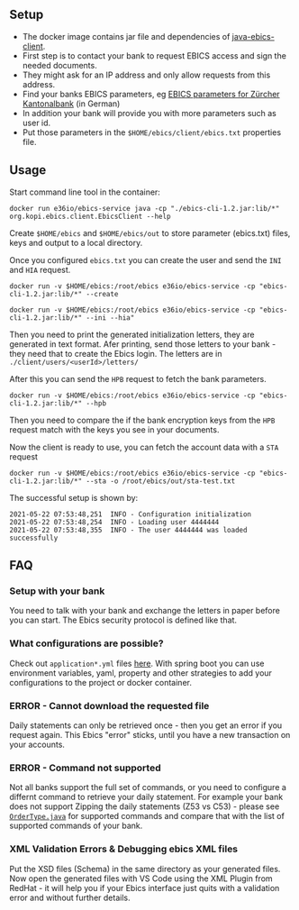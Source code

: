 ## Setup

- The docker image contains jar file and dependencies of [java-ebics-client](https://github.com/element36-io/ebics-java-client).  
- First step is to contact your bank to request EBICS access and sign the needed documents.
- They might ask for an IP address and only allow requests from this address.
- Find your banks EBICS parameters, eg [EBICS parameters for Zürcher Kantonalbank](https://www.zkb.ch/media/dok/efinance/ebics-verbindungsparameter.pdf) (in German) 
- In addition your bank will provide you with more parameters such as user id.
- Put those parameters in the `$HOME/ebics/client/ebics.txt` properties file.


## Usage

Start command line tool in the container: 

	docker run e36io/ebics-service java -cp "./ebics-cli-1.2.jar:lib/*" org.kopi.ebics.client.EbicsClient --help
	
Create 	`$HOME/ebics` and `$HOME/ebics/out` to store parameter (ebics.txt) files, keys and output to a local directory. 

Once you configured `ebics.txt` you can create the user and send the `INI` and `HIA` request.

	docker run -v $HOME/ebics:/root/ebics e36io/ebics-service -cp "ebics-cli-1.2.jar:lib/*" --create

    docker run -v $HOME/ebics:/root/ebics e36io/ebics-service -cp "ebics-cli-1.2.jar:lib/*" --ini --hia"

Then you need to print the generated initialization letters, they are generated in text format. Afer printing, send those letters to your bank - they need that to create the Ebics login. The letters are in `./client/users/<userId>/letters/`


After this you can send the `HPB` request to fetch the bank parameters.

	docker run -v $HOME/ebics:/root/ebics e36io/ebics-service -cp "ebics-cli-1.2.jar:lib/*" --hpb


Then you need to compare the if the bank encryption keys from the `HPB` request match with the keys you see in your documents.

Now the client is ready to use, you can fetch the account data with a `STA` request

	docker run -v $HOME/ebics:/root/ebics e36io/ebics-service -cp "ebics-cli-1.2.jar:lib/*" --sta -o /root/ebics/out/sta-test.txt
	
The successful setup is shown by:  

	2021-05-22 07:53:48,251  INFO - Configuration initialization
	2021-05-22 07:53:48,254  INFO - Loading user 4444444
	2021-05-22 07:53:48,355  INFO - The user 4444444 was loaded successfully
	
	
## FAQ

### Setup with your bank

You need to talk with your bank and exchange the letters in paper before you can start. The Ebics security protocol is defined like that. 

### What configurations are possible?

Check out `application*.yml` files [here](https://github.com/element36-io/ebics-java-service/tree/main/src/main/resources). 
With spring boot you can use environment variables, yaml, property and other strategies to add your configurations to the project 
or docker container. 

### ERROR - Cannot download the requested file

Daily statements can only be retrieved once - then you get an error if you request again. 
This Ebics "error" sticks, until you have a new transaction on your accounts. 

### ERROR - Command not supported

Not all banks support the full set of commands, or you need to configure a differnt command to retrieve your
daily statement. For example your bank does not support Zipping the daily statements (Z53 vs C53) -
please see 
[`OrderType.java`](https://github.com/element36-io/ebics-java-client/blob/master/src/main/java/org/kopi/ebics/session/OrderType.java) for supported commands and compare that with the list of supported commands of 
your bank. 

### XML Validation Errors & Debugging ebics XML files

Put the XSD files (Schema) in the same directory as your generated files. Now open the generated files with
VS Code using the XML Plugin from RedHat - it will help you if your Ebics interface just quits with a
validation error and without further details. 
